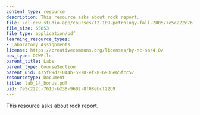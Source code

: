 ```yaml
---
content_type: resource
description: This resource asks about rock report.
file: /ol-ocw-studio-app/courses/12-109-petrology-fall-2005/7e5c222c761db23896028f08ebcf22b9_lab_14_bonus.pdf
file_size: 65853
file_type: application/pdf
learning_resource_types:
- Laboratory Assignments
license: https://creativecommons.org/licenses/by-nc-sa/4.0/
ocw_type: OCWFile
parent_title: Labs
parent_type: CourseSection
parent_uid: 475f89d7-044b-5978-ef28-6936e65fcc57
resourcetype: Document
title: lab_14_bonus.pdf
uid: 7e5c222c-761d-b238-9602-8f08ebcf22b9
---
```

This resource asks about rock report.